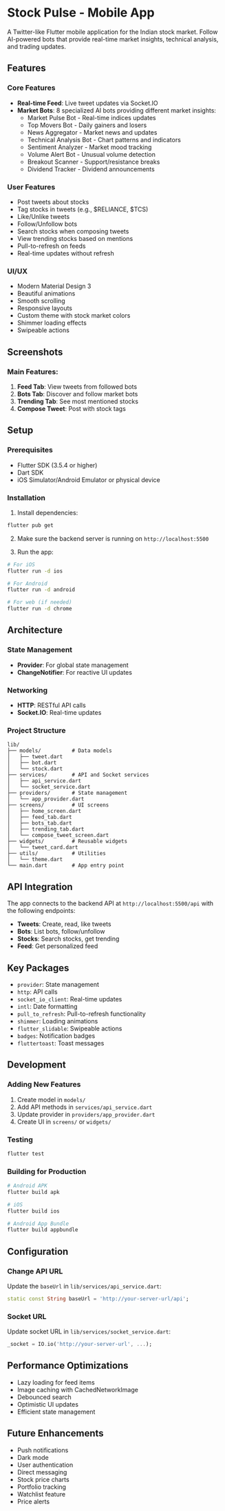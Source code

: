 # Stock Pulse - Mobile App

A Twitter-like Flutter mobile application for the Indian stock market. Follow AI-powered bots that provide real-time market insights, technical analysis, and trading updates.

## Features

### Core Features
- **Real-time Feed**: Live tweet updates via Socket.IO
- **Market Bots**: 8 specialized AI bots providing different market insights:
  - Market Pulse Bot - Real-time indices updates
  - Top Movers Bot - Daily gainers and losers
  - News Aggregator - Market news and updates
  - Technical Analysis Bot - Chart patterns and indicators
  - Sentiment Analyzer - Market mood tracking
  - Volume Alert Bot - Unusual volume detection
  - Breakout Scanner - Support/resistance breaks
  - Dividend Tracker - Dividend announcements

### User Features
- Post tweets about stocks
- Tag stocks in tweets (e.g., $RELIANCE, $TCS)
- Like/Unlike tweets
- Follow/Unfollow bots
- Search stocks when composing tweets
- View trending stocks based on mentions
- Pull-to-refresh on feeds
- Real-time updates without refresh

### UI/UX
- Modern Material Design 3
- Beautiful animations
- Smooth scrolling
- Responsive layouts
- Custom theme with stock market colors
- Shimmer loading effects
- Swipeable actions

## Screenshots

### Main Features:
1. **Feed Tab**: View tweets from followed bots
2. **Bots Tab**: Discover and follow market bots
3. **Trending Tab**: See most mentioned stocks
4. **Compose Tweet**: Post with stock tags

## Setup

### Prerequisites
- Flutter SDK (3.5.4 or higher)
- Dart SDK
- iOS Simulator/Android Emulator or physical device

### Installation

1. Install dependencies:
```bash
flutter pub get
```

2. Make sure the backend server is running on `http://localhost:5500`

3. Run the app:
```bash
# For iOS
flutter run -d ios

# For Android
flutter run -d android

# For web (if needed)
flutter run -d chrome
```

## Architecture

### State Management
- **Provider**: For global state management
- **ChangeNotifier**: For reactive UI updates

### Networking
- **HTTP**: RESTful API calls
- **Socket.IO**: Real-time updates

### Project Structure
```
lib/
├── models/          # Data models
│   ├── tweet.dart
│   ├── bot.dart
│   └── stock.dart
├── services/        # API and Socket services
│   ├── api_service.dart
│   └── socket_service.dart
├── providers/       # State management
│   └── app_provider.dart
├── screens/         # UI screens
│   ├── home_screen.dart
│   ├── feed_tab.dart
│   ├── bots_tab.dart
│   ├── trending_tab.dart
│   └── compose_tweet_screen.dart
├── widgets/         # Reusable widgets
│   └── tweet_card.dart
├── utils/           # Utilities
│   └── theme.dart
└── main.dart        # App entry point
```

## API Integration

The app connects to the backend API at `http://localhost:5500/api` with the following endpoints:

- **Tweets**: Create, read, like tweets
- **Bots**: List bots, follow/unfollow
- **Stocks**: Search stocks, get trending
- **Feed**: Get personalized feed

## Key Packages

- `provider`: State management
- `http`: API calls
- `socket_io_client`: Real-time updates
- `intl`: Date formatting
- `pull_to_refresh`: Pull-to-refresh functionality
- `shimmer`: Loading animations
- `flutter_slidable`: Swipeable actions
- `badges`: Notification badges
- `fluttertoast`: Toast messages

## Development

### Adding New Features
1. Create model in `models/`
2. Add API methods in `services/api_service.dart`
3. Update provider in `providers/app_provider.dart`
4. Create UI in `screens/` or `widgets/`

### Testing
```bash
flutter test
```

### Building for Production
```bash
# Android APK
flutter build apk

# iOS
flutter build ios

# Android App Bundle
flutter build appbundle
```

## Configuration

### Change API URL
Update the `baseUrl` in `lib/services/api_service.dart`:
```dart
static const String baseUrl = 'http://your-server-url/api';
```

### Socket URL
Update socket URL in `lib/services/socket_service.dart`:
```dart
_socket = IO.io('http://your-server-url', ...);
```

## Performance Optimizations

- Lazy loading for feed items
- Image caching with CachedNetworkImage
- Debounced search
- Optimistic UI updates
- Efficient state management

## Future Enhancements

- Push notifications
- Dark mode
- User authentication
- Direct messaging
- Stock price charts
- Portfolio tracking
- Watchlist feature
- Price alerts
